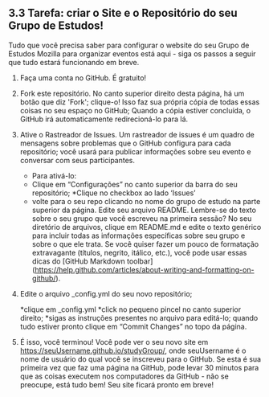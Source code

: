 ## 3.3 Tarefa: criar o Site  e o Repositório do seu Grupo de Estudos!

Tudo que você precisa saber para configurar o website do seu Grupo de Estudos Mozilla para organizar eventos está aqui - siga os passos a seguir que tudo estará funcionando em breve. 

1. Faça uma conta no GitHub. É gratuito! 

2. Fork este repositório. No canto superior direito desta página, há um botão que diz 'Fork'; clique-o! Isso faz sua própria cópia de todas essas coisas no seu espaço no GitHub; Quando a cópia estiver concluída, o GitHub irá automaticamente redirecioná-lo para lá. 

3. Ative o Rastreador de Issues. Um rastreador de issues é um quadro de mensagens sobre problemas que o GitHub configura para cada repositório; você usará para publicar informações sobre seu evento e conversar com seus participantes.

    * Para ativá-lo: 
    * Clique em “Configurações” no canto superior da barra do seu repositório; 
    *Clique no checkbox ao lado ‘Issues’
    * volte para o seu repo clicando no nome do grupo de estudo na parte superior da página.
    Edite seu arquivo README. Lembre-se do texto sobre o seu grupo que você escreveu na primeira sessão? No seu diretório de arquivos, clique em README.md e edite o texto genérico para incluir todas as informações específicas sobre seu grupo e sobre o que ele trata. Se você quiser fazer um pouco de formatação extravagante (títulos, negrito, itálico, etc.), você pode usar essas dicas do [GitHub Markdown toolbar] (https://help.github.com/articles/about-writing-and-formatting-on-github/). 

4. Edite o arquivo _config.yml do seu novo repositório; 

    *clique em _config.yml
    *click no pequeno pincel no canto superior direito; 
    *sigas as instruções presentes no arquivo para editá-lo;
    quando tudo estiver pronto clique em “Commit Changes” no topo da página. 

6. É isso, você terminou! Você pode ver o seu novo site em https://seuUsername.github.io/studyGroup/, onde seuUsername é o nome de usuário do qual você se inscreveu para o GitHub. Se esta é sua primeira vez que faz uma página na GitHub, pode levar 30 minutos para que as coisas executem nos computadores da GitHub - não se preocupe, está tudo bem! Seu site ficará pronto em breve! 
